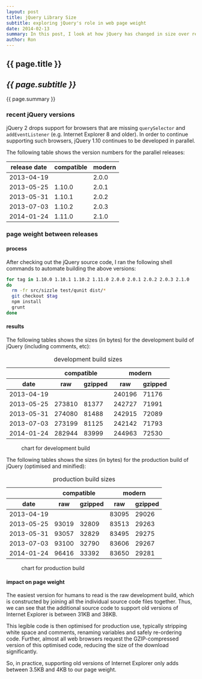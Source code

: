 ```yaml
---
layout: post
title: jQuery Library Size
subtitle: exploring jQuery's role in web page weight
date: 2014-02-13
summary: In this post, I look at how jQuery has changed in size over recent versions. I always look at custom builds and how much each optional feature adds to your page weight.
author: Ron
---
```


## {{ page.title }}

## _{{ page.subtitle }}_

{{ page.summary }}

### recent jQuery versions

jQuery 2 drops support for browsers that are missing `querySelector` and
`addEventListener` (e.g. Internet Explorer 8 and older). In order to continue
supporting such browsers, jQuery 1.10 continues to be developed in parallel.

The following table shows the version numbers for the parallel releases:

| release date | compatible | modern |
| ---          | ---        | ---    |
| 2013-04-19   |            | 2.0.0  |
| 2013-05-25   | 1.10.0     | 2.0.1  |
| 2013-05-31   | 1.10.1     | 2.0.2  |
| 2013-07-03   | 1.10.2     | 2.0.3  |
| 2014-01-24   | 1.11.0     | 2.1.0  |

### page weight between releases

#### process

After checking out the jQuery source code, I ran the following shell commands
to automate building the above versions:

```sh
for tag in 1.10.0 1.10.1 1.10.2 1.11.0 2.0.0 2.0.1 2.0.2 2.0.3 2.1.0
do
  rm -fr src/sizzle test/qunit dist/*
  git checkout $tag
  npm install
  grunt
done
```

#### results

The following tables shows the sizes (in bytes) for the development build of jQuery
(including comments, etc):

<table id="table-dev">
  <caption>development build sizes</caption>
  <thead>
    <tr>
      <th></th><th colspan="2">compatible</th><th colspan="2">modern</th>
    </tr>
    <tr>
      <th>date</th><th>raw</th><th>gzipped</th><th>raw</th><th>gzipped</th>
    </tr>
  </thead>
  <tbody>
    <tr><td>2013-04-19</td><td></td><td></td><td>240196</td><td>71176</td></tr>
    <tr><td>2013-05-25</td><td>273810</td><td>81377</td><td>242727</td><td>71991</td></tr>
    <tr><td>2013-05-31</td><td>274080</td><td>81488</td><td>242915</td><td>72089</td></tr>
    <tr><td>2013-07-03</td><td>273199</td><td>81125</td><td>242142</td><td>71793</td></tr>
    <tr><td>2014-01-24</td><td>282944</td><td>83999</td><td>244963</td><td>72530</td></tr>
  </tbody>
</table>

<figure>
<figcaption>chart for development build</figcaption>
<div id="chart-dev"></div>
</figure>

The following tables shows the sizes (in bytes) for the production build of jQuery
(optimised and minified):

<table id="table-prod">
  <caption>production build sizes</caption>
  <thead>
    <tr>
      <th></th><th colspan="2">compatible</th><th colspan="2">modern</th>
    </tr>
    <tr>
      <th>date</th><th>raw</th><th>gzipped</th><th>raw</th><th>gzipped</th>
    </tr>
  </thead>
  <tbody>
    <tr><td>2013-04-19</td><td></td><td></td><td>83095</td><td>29026</td></tr>
    <tr><td>2013-05-25</td><td>93019</td><td>32809</td><td>83513</td><td>29263</td></tr>
    <tr><td>2013-05-31</td><td>93057</td><td>32829</td><td>83495</td><td>29275</td></tr>
    <tr><td>2013-07-03</td><td>93100</td><td>32790</td><td>83606</td><td>29267</td></tr>
    <tr><td>2014-01-24</td><td>96416</td><td>33392</td><td>83650</td><td>29281</td></tr>
  </tbody>
</table>

<figure>
<figcaption>chart for production build</figcaption>
<div id="chart-prod"></div>
</figure>

#### impact on page weight

The easiest version for humans to read is the raw development build, which is
constructed by joining all the individual source code files together. Thus, we
can see that the additional source code to support old versions of Internet
Explorer is between 31KB and 38KB.

This legible code is then optimised for production use, typically stripping
white space and comments, renaming variables and safely re-ordering code.
Further, almost all web browsers request the GZIP-compressed version of this
optimised code, reducing the size of the download significantly.

So, in practice, supporting old versions of Internet Explorer only adds between
3.5KB and 4KB to our page weight.

<script src="//www.google.com/jsapi"></script>
<script src="/js/jquery-library-sizes.js"></script>


